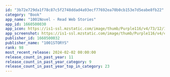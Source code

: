 ```yaml
---
id: "3b72e729da1f78c87c5f2748ddad4a93ecf77692ea70b0cb153e7d5eabe8fb22"
category: "Book"
app_name: "1001Novel - Read Web Stories"
app_id: 1660500030
app_icon: https://is1-ssl.mzstatic.com/image/thumb/Purple116/v4/73/12/1c/73121cdd-26af-39e8-7d05-1dd77778eee6/AppIcon-0-1x_U007ephone-0-0-85-220-0.png/1024x1024bb.png
app_screenshot: https://is1-ssl.mzstatic.com/image/thumb/Purple116/v4/c4/06/4a/c4064aa4-7764-cbea-9367-b8d78fc0deda/c8d06a53-5080-4927-aeaf-a9ad5ada043e__U4e66_U57ce_U00281284x2778_U0029.png/1284x2778bb.png
publisher_id: 1660500032
publisher_name: "1001STORYS"
rank: 98
most_recent_release: 2024-02-02 00:00:00
release_count_in_past_year: 11
release_count_in_past_year_category: 9
release_count_in_past_year_top_in_category: 23
---
```


